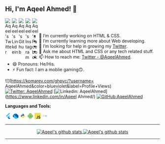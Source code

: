 ## Hi, I'm Aqeel Ahmed! 👋

<a href="https://twitter.com/AqeelAhmed">
  <img align="left" alt="Aqeel's Twitter" width="22px" src="https://cdn.jsdelivr.net/npm/simple-icons@v3/icons/twitter.svg" />
</a>
<a href="https://linkedin.com/in/Aqeel Ahmed">
  <img align="left" alt="Aqeel's Linkdein" width="22px" src="https://cdn.jsdelivr.net/npm/simple-icons@v3/icons/linkedin.svg" />
</a>
<a href="https://github.com/AqeelAhmed">
  <img align="left" alt="Aqeel's Github" width="22px" src="https://cdn.jsdelivr.net/npm/simple-icons@v3/icons/github.svg" />
</a>

<a href="https://instagram.com/AqeelAhmed/">
  <img align="left" alt="Aqeel's Instagram" width="22px" src="https://cdn.jsdelivr.net/npm/simple-icons@v3/icons/instagram.svg" />
</a>
<a href="https://www.facebook.com/Aqeel Ahmed Rind/">
  <img align="left" alt="Aqeel's Facebook" width="22px" src="https://cdn.jsdelivr.net/npm/simple-icons@v3/icons/facebook.svg" />
</a>

<br/>
<br/>

- 🔭 I’m currently working on HTML & CSS.
- 🌱 I’m currently learning more about Web developing.
- 🤔 I’m looking for help in growing my [Twitter](https://twitter.com/AqeelAhmed).
- 💬 Ask me about HTML and CSS or any tech related stuff.
- 📫 How to reach me: [Twitter - @AqeelAhmed](https://twitter.com/rashidwassaan).
- 😄 Pronouns: He/His.
- ⚡ Fun fact: I am a moblie gaming🙃.

![](https://komarev.com/ghpvc/?username= AqeelAhmed&color=blueviolet&label=Profile+Views)
[![Twitter: AqeelAhmed](https://img.shields.io/twitter/follow/AqeelAhmed?style=social)](https://twitter.com/AqeelAhmed)
[![Linkedin: AqeelAhmed](https://img.shields.io/badge/-AqeelAhmed-blue?style=flat-square&logo=Linkedin&logoColor=white&link=https://www.linkedin.com/in/AqeelAhmed/)](https://www.linkedin.com/in/Aqeel Ahmed/)
[![GitHub:AqeelAhmed](https://img.shields.io/github/followers/AqeelAhmed?label=follow&style=social)](https://github.com/iampawan)


**Languages and Tools:**  

<code><img height="20" src="https://raw.githubusercontent.com/github/explore/80688e429a7d4ef2fca1e82350fe8e3517d3494d/topics/flutter/flutter.png"></code>
<code><img height="20" src="https://raw.githubusercontent.com/github/explore/80688e429a7d4ef2fca1e82350fe8e3517d3494d/topics/dart/dart.png"></code>
<code><img height="20" src="https://raw.githubusercontent.com/github/explore/80688e429a7d4ef2fca1e82350fe8e3517d3494d/topics/python/python.png"></code>
<code><img height="20" src="https://raw.githubusercontent.com/github/explore/80688e429a7d4ef2fca1e82350fe8e3517d3494d/topics/android/android.png"></code>
<code><img height="20" src="https://raw.githubusercontent.com/github/explore/80688e429a7d4ef2fca1e82350fe8e3517d3494d/topics/javascript/javascript.png"></code> 
<code><img height="20" src="https://raw.githubusercontent.com/github/explore/80688e429a7d4ef2fca1e82350fe8e3517d3494d/topics/java/java.png"></code> 

<hr>
<center>
<a href="https://github.com/AqeelAhmed">
 <img align="center" src="https://github-readme-stats.vercel.app/api?username=AqeelAhmed&show_icons=true&theme=dark&line_height=40" alt="Aqeel's github stats"/>
 <img align="center" src="https://github-readme-stats.vercel.app/api/top-langs/?username=AqeelAhmed&langs_count=5&theme=dark" alt="Aqeel's github stats"/>
</a>
<hr>

<div align="center">

